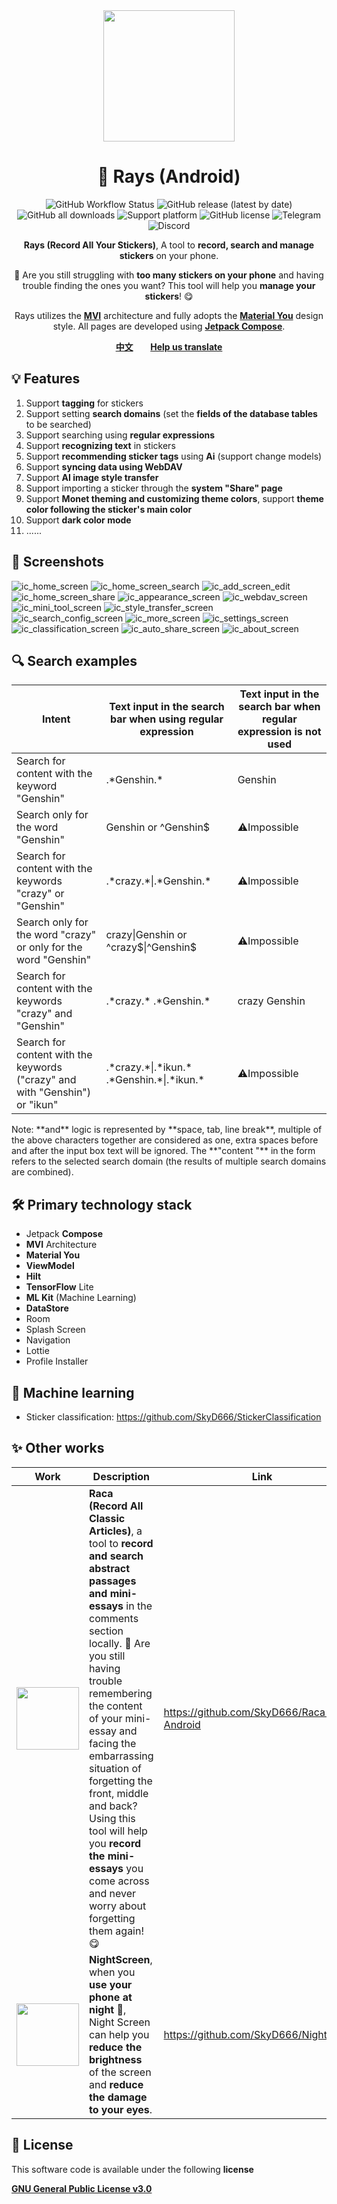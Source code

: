 <div align="center">
    <div>
        <img src="image/Rays.svg" style="height: 210px"/>
    </div>
    <h1>🥰 Rays (Android)</h1>
    <p>
        <a href="https://github.com/SkyD666/Rays-Android/actions" style="text-decoration:none">
            <img src="https://img.shields.io/github/actions/workflow/status/SkyD666/Rays-Android/pre_release.yml?branch=master&style=for-the-badge" alt="GitHub Workflow Status"  />
        </a>
        <a href="https://github.com/SkyD666/Rays-Android/releases/latest" style="text-decoration:none">
            <img src="https://img.shields.io/github/v/release/SkyD666/Rays-Android?display_name=release&style=for-the-badge" alt="GitHub release (latest by date)"/>
        </a>
        <a href="https://github.com/SkyD666/Rays-Android/releases/latest" style="text-decoration:none" >
            <img src="https://img.shields.io/github/downloads/SkyD666/Rays-Android/total?style=for-the-badge" alt="GitHub all downloads"/>
        </a>
        <a href="https://www.android.com/versions/nougat-7-0" style="text-decoration:none" >
            <img src="https://img.shields.io/badge/Android 7.0+-brightgreen?style=for-the-badge&logo=android&logoColor=white" alt="Support platform"/>
        </a>
        <a href="https://github.com/SkyD666/Rays-Android/blob/master/LICENSE" style="text-decoration:none" >
            <img src="https://img.shields.io/github/license/SkyD666/Rays-Android?style=for-the-badge" alt="GitHub license"/>
        </a>
        <a href="https://t.me/SkyD666Chat" style="text-decoration:none" >
            <img src="https://img.shields.io/badge/Telegram-2CA5E0?logo=telegram&logoColor=white&style=for-the-badge" alt="Telegram"/>
        </a>
        <a href="https://discord.gg/pEWEjeJTa3" style="text-decoration:none" >
            <img src="https://img.shields.io/discord/982522006819991622?color=5865F2&label=Discord&logo=discord&logoColor=white&style=for-the-badge" alt="Discord"/>
        </a>
    </p>
    <p>
        <b>Rays (Record All Your Stickers)</b>, A tool to <b>record, search and manage stickers</b> on your phone.
    </p>
    <p>
        🥰 Are you still struggling with <b>too many stickers on your phone</b> and having trouble finding the ones you want? This tool will help you <b>manage your stickers</b>! 😋
    </p>
    <p>
        Rays utilizes the <b><a href="https://developer.android.com/topic/architecture#recommended-app-arch">MVI</a></b> architecture and fully adopts the <b><a href="https://m3.material.io/">Material You</a></b> design style. All pages are developed using <b> <a href="https://developer.android.com/jetpack/compose">Jetpack Compose</a></b>.
    </p>
    <p>
        <b><a href="doc/README/README-zh-rCN.md">中文</a></b>&nbsp&nbsp&nbsp&nbsp&nbsp&nbsp
        <b><a href="https://github.com/SkyD666/Rays-Android/issues/4">Help us translate</a></b>
    </p>
</div>



## 💡 Features

1. Support **tagging** for stickers
2. Support setting **search domains** (set the **fields of the database tables** to be searched)
3. Support searching using **regular expressions**
4. Support **recognizing text** in stickers
5. Support **recommending sticker tags** using **Ai** (support change models)
6. Support **syncing data using WebDAV**
7. Support **AI image style transfer**
8. Support importing a sticker through the **system "Share" page**
9. Support **Monet theming and customizing theme colors**, support **theme color following the sticker's main color**
10. Support **dark color mode**
11. ......

## 🤩 Screenshots

![ic_home_screen](image/en/ic_home_screen.jpg) ![ic_home_screen_search](image/en/ic_home_screen_search.jpg)
![ic_add_screen_edit](image/en/ic_add_screen_edit.jpg) ![ic_home_screen_share](image/en/ic_home_screen_share.jpg)
![ic_appearance_screen](image/en/ic_appearance_screen.jpg) ![ic_webdav_screen](image/en/ic_webdav_screen.jpg)
![ic_mini_tool_screen](image/en/ic_mini_tool_screen.jpg) ![ic_style_transfer_screen](image/en/ic_style_transfer_screen.jpg)
![ic_search_config_screen](image/en/ic_search_config_screen.jpg) ![ic_more_screen](image/en/ic_more_screen.jpg)
![ic_settings_screen](image/en/ic_settings_screen.jpg) ![ic_classification_screen](image/en/ic_classification_screen.jpg)
![ic_auto_share_screen](image/en/ic_auto_share_screen.jpg) ![ic_about_screen](image/en/ic_about_screen.jpg)

## 🔍 Search examples

<table>
<thead>
  <tr>
    <th>Intent</th>
    <th>Text input in the search bar when using regular expression</th>
    <th>Text input in the search bar when regular expression is not used</th>
  </tr>
</thead>
<tbody>
  <tr>
    <td>Search for content with the keyword "Genshin"</td>
    <td>.*Genshin.*</td>
    <td>Genshin</td>
  </tr>
  <tr>
    <td>Search only for the word "Genshin"</td>
    <td>Genshin or ^Genshin$</td>
    <td>⚠️Impossible</td>
  </tr>
  <tr>
    <td>Search for content with the keywords "crazy" or "Genshin"</td>
    <td>.*crazy.*|.*Genshin.*</td>
    <td>⚠️Impossible</td>
  </tr>
  <tr>
    <td>Search only for the word "crazy" or only for the word "Genshin"</td>
    <td>crazy|Genshin or ^crazy$|^Genshin$</td>
    <td>⚠️Impossible</td>
  </tr>
  <tr>
    <td>Search for content with the keywords "crazy" and "Genshin"</td>
    <td>.*crazy.*   .*Genshin.*</td>
    <td>crazy   Genshin</td>
  </tr>
  <tr>
    <td>Search for content with the keywords ("crazy" and with "Genshin") or "ikun"</td>
    <td>.*crazy.*|.*ikun.*   .*Genshin.*|.*ikun.*</td>
    <td>⚠️Impossible</td>
  </tr>
</tbody>
</table>
Note: **and** logic is represented by **space, tab, line break**, multiple of the above characters together are considered as one, extra spaces before and after the input box text will be ignored. The **"content "** in the form refers to the selected search domain (the results of multiple search domains are combined).

## 🛠 Primary technology stack

- Jetpack **Compose**
- **MVI** Architecture
- **Material You**
- **ViewModel**
- **Hilt**
- **TensorFlow** Lite
- **ML Kit** (Machine Learning)
- **DataStore**
- Room
- Splash Screen
- Navigation
- Lottie
- Profile Installer

## 🤖 Machine learning

- Sticker classification: https://github.com/SkyD666/StickerClassification

## ✨ Other works

<table>
<thead>
  <tr>
    <th>Work</th>
    <th>Description</th>
    <th>Link</th>
  </tr>
</thead>
<tbody>
  <tr>
    <td><img src="image/Raca.svg" style="height: 100px"/></td>
    <td><b>Raca (Record All Classic Articles)</b>, a tool to <b>record and search abstract passages and mini-essays</b> in the comments section locally. 🤗 Are you still having trouble remembering the content of your mini-essay and facing the embarrassing situation of forgetting the front, middle and back? Using this tool will help you <b>record the mini-essays</b> you come across and never worry about forgetting them again! 😋</td>
    <td><a href="https://github.com/SkyD666/Raca-Android">https://github.com/SkyD666/Raca-Android</a></td>
  </tr>
  <tr>
    <td><img src="image/NightScreen.svg" style="height: 100px"/></td>
    <td><b>NightScreen</b>, when you <b>use your phone at night</b> 🌙, Night Screen can help you <b>reduce the brightness</b> of the screen and <b>reduce the damage to your eyes</b>.</td>
    <td><a href="https://github.com/SkyD666/NightScreen">https://github.com/SkyD666/NightScreen</a></td>
  </tr>
</tbody>
</table>

## 📃 License

This software code is available under the following **license**

[**GNU General Public License v3.0**](LICENSE)
